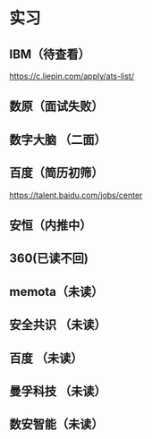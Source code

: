 # 实习
## IBM（待查看）

https://c.liepin.com/apply/ats-list/

## 数原（面试失败）

## 数字大脑 （二面）

## 百度（简历初筛）

https://talent.baidu.com/jobs/center

## 安恒（内推中）

## 360(已读不回)

## memota（未读）

## 安全共识 （未读）

## 百度 （未读）

## 曼孚科技 （未读）

## 数安智能（未读）